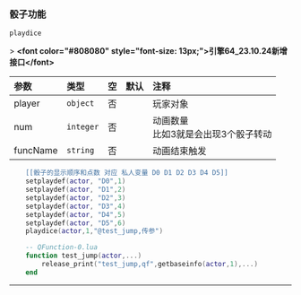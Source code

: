 ### 骰子功能

`playdice`

&gt; **&lt;font color="#808080" style="font-size: 13px;"&gt;引擎64_23.10.24新增接口&lt;/font&gt;**

| 参数     | 类型      | 空   | 默认 | 注释                                   |
| :------- | :-------- | :--- | :--- | :------------------------------------- |
| player   | `object`  | 否   |      | 玩家对象                               |
| num      | `integer` | 否   |      | 动画数量<br />比如3就是会出现3个骰子转动 |
| funcName | `string`  | 否   |      | 动画结束触发                           |
```lua
    [[骰子的显示顺序和点数 对应 私人变量 D0 D1 D2 D3 D4 D5]]
    setplaydef(actor, "D0",1)
    setplaydef(actor, "D1",2)
    setplaydef(actor, "D2",3)
    setplaydef(actor, "D3",4)
    setplaydef(actor, "D4",5)
    setplaydef(actor, "D5",6)
    playdice(actor,1,"@test_jump,传参")

    -- QFunction-0.lua
    function test_jump(actor,...)
        release_print("test_jump,qf",getbaseinfo(actor,1),...)
    end
```

------------

